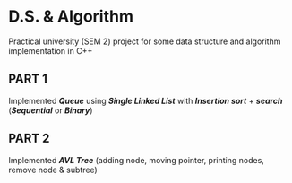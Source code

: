 # D.S. & Algorithm

Practical university (SEM 2) project for some data structure and algorithm implementation in C++

## PART 1

Implemented **_Queue_** using **_Single Linked List_** with **_Insertion sort_** + **_search_** (**_Sequential_** or **_Binary_**)

## PART 2

Implemented **_AVL Tree_** (adding node, moving pointer, printing nodes, remove node & subtree)
